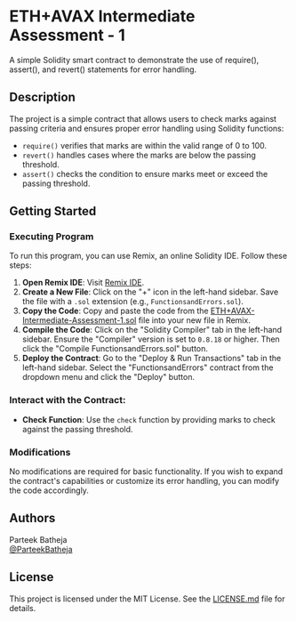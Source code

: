 # ETH+AVAX Intermediate Assessment - 1

A simple Solidity smart contract to demonstrate the use of require(), assert(), and revert() statements for error handling.

## Description

The project is a simple contract that allows users to check marks against passing criteria and ensures proper error handling using Solidity functions:
- `require()` verifies that marks are within the valid range of 0 to 100.
- `revert()` handles cases where the marks are below the passing threshold.
- `assert()` checks the condition to ensure marks meet or exceed the passing threshold.

## Getting Started

### Executing Program

To run this program, you can use Remix, an online Solidity IDE. Follow these steps:

1. **Open Remix IDE**: Visit [Remix IDE](https://remix.ethereum.org/).
2. **Create a New File**: Click on the "+" icon in the left-hand sidebar. Save the file with a `.sol` extension (e.g., `FunctionsandErrors.sol`).
3. **Copy the Code**: Copy and paste the code from the [ETH+AVAX-Intermediate-Assessment-1.sol](ETH+AVAX-Intermediate-Assessment-1.sol) file into your new file in Remix.
4. **Compile the Code**: Click on the "Solidity Compiler" tab in the left-hand sidebar. Ensure the "Compiler" version is set to `0.8.18` or higher. Then click the "Compile FunctionsandErrors.sol" button.
5. **Deploy the Contract**: Go to the "Deploy & Run Transactions" tab in the left-hand sidebar. Select the "FunctionsandErrors" contract from the dropdown menu and click the "Deploy" button.

### Interact with the Contract:

- **Check Function**: Use the `check` function by providing marks to check against the passing threshold.

### Modifications

No modifications are required for basic functionality. If you wish to expand the contract's capabilities or customize its error handling, you can modify the code accordingly.

## Authors

Parteek Batheja  
[@ParteekBatheja](https://github.com/ParteekBatheja)

## License

This project is licensed under the MIT License. See the [LICENSE.md](LICENSE.md) file for details.
